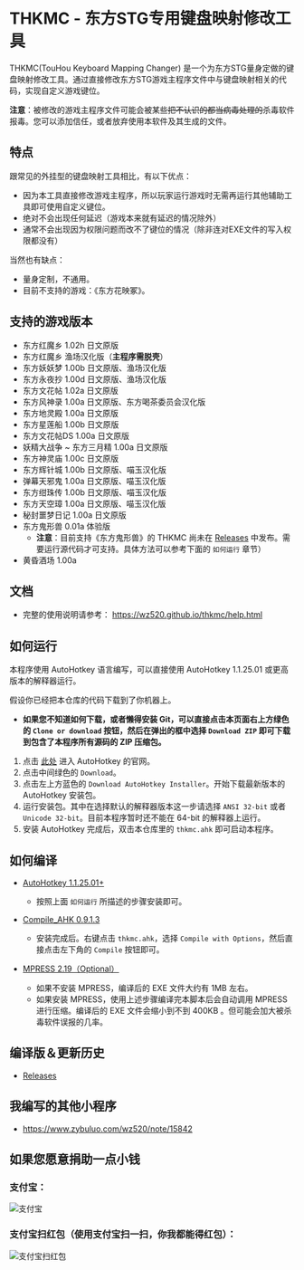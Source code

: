 # THKMC - 东方STG专用键盘映射修改工具

THKMC(TouHou Keyboard Mapping Changer) 是一个为东方STG量身定做的键盘映射修改工具。通过直接修改东方STG游戏主程序文件中与键盘映射相关的代码，实现自定义游戏键位。

**注意**：被修改的游戏主程序文件可能会被某些<del>把不认识的都当病毒处理的</del>杀毒软件报毒。您可以添加信任，或者放弃使用本软件及其生成的文件。

## 特点

跟常见的外挂型的键盘映射工具相比，有以下优点：

* 因为本工具直接修改游戏主程序，所以玩家运行游戏时无需再运行其他辅助工具即可使用自定义键位。
* 绝对不会出现任何延迟（游戏本来就有延迟的情况除外）
* 通常不会出现因为权限问题而改不了键位的情况（除非连对EXE文件的写入权限都没有）

当然也有缺点：
* 量身定制，不通用。
* 目前不支持的游戏：《东方花映冢》。

## 支持的游戏版本

* 东方红魔乡 1.02h 日文原版
* 东方红魔乡 渔场汉化版（**主程序需脱壳**）
* 东方妖妖梦 1.00b 日文原版、渔场汉化版
* 东方永夜抄 1.00d 日文原版、渔场汉化版
* 东方文花帖 1.02a 日文原版
* 东方风神录 1.00a 日文原版、东方喝茶委员会汉化版
* 东方地灵殿 1.00a 日文原版
* 东方星莲船 1.00b 日文原版
* 东方文花帖DS 1.00a 日文原版
* 妖精大战争 ~ 东方三月精 1.00a 日文原版
* 东方神灵庙 1.00c 日文原版
* 东方辉针城 1.00b 日文原版、喵玉汉化版
* 弹幕天邪鬼 1.00a 日文原版、喵玉汉化版
* 东方绀珠传 1.00b 日文原版、喵玉汉化版
* 东方天空璋 1.00a 日文原版、喵玉汉化版
* 秘封噩梦日记 1.00a 日文原版
* 东方鬼形兽 0.01a 体验版
	+ **注意**：目前支持《东方鬼形兽》的 THKMC 尚未在 [Releases] 中发布。需要运行源代码才可支持。具体方法可以参考下面的 `如何运行` 章节）
* 黄昏酒场 1.00a

## 文档

* 完整的使用说明请参考： <https://wz520.github.io/thkmc/help.html>

## 如何运行

本程序使用 AutoHotkey 语言编写，可以直接使用 AutoHotkey 1.1.25.01 或更高版本的解释器运行。

假设你已经把本仓库的代码下载到了你机器上。
* __如果您不知道如何下载，或者懒得安装 Git，可以直接点击本页面右上方绿色的 `Clone or download` 按钮，然后在弹出的框中选择 `Download ZIP` 即可下载到包含了本程序所有源码的 ZIP 压缩包。__


1. 点击 [此处](https://autohotkey.com/) 进入 AutoHotkey 的官网。
2. 点击中间绿色的 `Download`。
3. 点击左上方蓝色的 `Download AutoHotkey Installer`。开始下载最新版本的 AutoHotkey 安装包。
4. 运行安装包。其中在选择默认的解释器版本这一步请选择 `ANSI 32-bit` 或者 `Unicode 32-bit`。目前本程序暂时还不能在 64-bit 的解释器上运行。
5. 安装 AutoHotkey 完成后，双击本仓库里的 `thkmc.ahk` 即可启动本程序。

## 如何编译

* [AutoHotkey 1.1.25.01+]
	+ 按照上面 `如何运行` 所描述的步骤安装即可。

* [Compile_AHK 0.9.1.3](https://autohotkey.com/board/topic/21189-compile-ahk-ii-for-those-who-compile/)
	+ 安装完成后。右键点击 `thkmc.ahk`，选择 `Compile with Options`，然后直接点击左下角的 `Compile` 按钮即可。

* [MPRESS 2.19（Optional）](http://www.matcode.com/mpress.htm)
	+ 如果不安装 MPRESS，编译后的 EXE 文件大约有 1MB 左右。
	+ 如果安装 MPRESS，使用上述步骤编译完本脚本后会自动调用 MPRESS 进行压缩。编译后的 EXE 文件会缩小到不到 400KB 。但可能会加大被杀毒软件误报的几率。

## 编译版＆更新历史

* [Releases]

## 我编写的其他小程序

* <https://www.zybuluo.com/wz520/note/15842>

## 如果您愿意捐助一点小钱

### 支付宝：
![支付宝](https://i.loli.net/2019/02/08/5c5d3764d5dd8.png "支付宝")

### 支付宝扫红包（使用支付宝扫一扫，你我都能得红包）：
![支付宝扫红包](https://i.loli.net/2019/03/15/5c8b3c84994ff.png)

[AutoHotkey 1.1.25.01+]: https://autohotkey.com/
[Releases]: https://github.com/wz520/thkmc/releases
